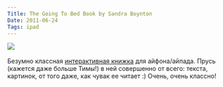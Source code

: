```yaml
---
Title: The Going To Bed Book by Sandra Boynton
Date: 2011-06-24
Tags: ipad
---
```


<div class="text"><img src="http://dl.dropbox.com/u/140528/site/the-going-to-bed-book.jpg" /><br /><br />
Безумно классная <a href="http://loudcrow.com/the-going-to-bed-book">интерактивная книжка</a> для айфона/айпада. Прусь (кажется даже больше Тимы!) в ней совершенно от всего: текста, картинок, от того даже, как чувак ее читает :) Очень, очень классно!</div>
